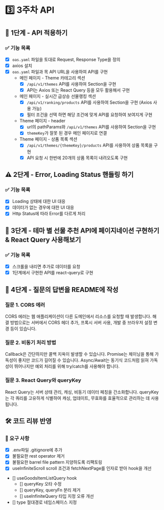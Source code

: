 # 3️⃣ 3주차 API
## 📡 1단계 - API 적용하기
### ✅ 기능 목록
- [x] `oas.yaml` 파일을 토대로 Request, Response Type을 정의
- [x] axios 설치
- [x] `oas.yaml` 파일과 목 API URL을 사용하여 API를 구현
  - 메인 페이지 - Theme 카테고리 섹션
    - [x] `/api/v1/themes` API를 사용하여 Section을 구현
    - [x] API는 Axios 또는 React Query 등을 모두 활용해서 구현
  - 메인 페이지 - 실시간 급상승 선물랭킹 섹션
    - [x] `/api/v1/ranking/products` API를 사용하여 Section을 구현 (Axios 사용 가능)
    - [x] 필터 조건을 선택 하면 해당 조건에 맞게 API를 요청하여 보여지게 구현
  - Theme 페이지 - header
    - [x] url의 pathParams와 `/api/v1/themes` API를 사용하여 Section을 구현
    - [x] `themeKey`가 잘못 된 경우 메인 페이지로 연결
  - Theme 페이지 - 상품 목록 섹션
    - [x] `/api/v1/themes/{themeKey}/products` API를 사용하여 상품 목록을 구현
    - [x] API 요청 시 한번에 20개의 상품 목록이 내려오도록 구현

## ⚠️ 2단계 - Error, Loading Status 핸들링 하기
### ✅ 기능 목록
- [x] Loading 상태에 대한 UI 대응
- [x] 데이터가 없는 경우에 대한 UI 대응
- [x] Http Status에 따라 Error를 다르게 처리

## 🎁 3단계 - 테마 별 선물 추천 API에 페이지네이션 구현하기 & React Query 사용해보기
### ✅ 기능 목록
- [x] 스크롤을 내리면 추가로 데이터를 요청
- [x] 1단계에서 구현한 API를 react-query로 구현

## 🤔 4단계 - 질문의 답변을 README에 작성
### 질문 1. CORS 에러
CORS 에러는 웹 애플리케이션이 다른 도메인에서 리소스를 요청할 때 발생합니다. 해결 방법으로는 서버에서 CORS 헤더 추가, 프록시 서버 사용, 개발 중 브라우저 설정 변경 등이 있습니다.

### 질문 2. 비동기 처리 방법
Callback은 간단하지만 콜백 지옥이 발생할 수 있습니다. Promise는 체이닝을 통해 가독성이 좋지만 코드가 길어질 수 있습니다. Async/Await는 동기식 코드처럼 읽혀 가독성이 뛰어나지만 예외 처리를 위해 try/catch를 사용해야 합니다.

### 질문 3. React Query와 queryKey
React Query는 서버 상태 관리, 캐싱, 비동기 데이터 페칭을 간소화합니다. queryKey는 각 쿼리를 고유하게 식별하여 캐싱, 업데이트, 무효화를 효율적으로 관리하는 데 사용됩니다.


## 🛠️ 코드 리뷰 반영
### 📄 요구 사항
- [x] .env파일 .gitignore에 추가
- [x] 불필요한 rest operator 제거
- [x] 불필요한 barrel file pattern 지양하도록 리팩토링
- [x] useInfiniteScroll scroll 조건과 fetchNextPage를 인자로 받아 hook을 개선
- [] useGoodsItemListQuery hook
  - [] queryKey 오타 수정
  - [] queryKey, queryFn 분리 제거
  - [] useInfiniteQuery 타입 지정 오류 개선
- [] type 절대경로 네임스페이스 지정